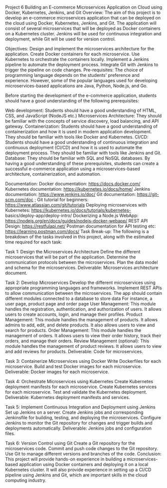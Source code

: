 Project 6
Building an E-commerce Microservices Application on Cloud using Docker, Kubernetes, Jenkins, and Git
Overview:
The aim of this project is to develop an e-commerce microservices application that can be deployed on the cloud using Docker, Kubernetes, Jenkins, and Git. The application will consist of several microservices that will be deployed as Docker containers on a Kubernetes cluster. Jenkins will be used for continuous integration and deployment, while Git will be used for version control.

Objectives:
Design and implement the microservices architecture for the application.
Create Docker containers for each microservice.
Use Kubernetes to orchestrate the containers locally.
Implement a Jenkins pipeline to automate the deployment process.
Integrate Git with Jenkins to trigger the pipeline on code changes.
Pre-requisites:
The choice of programming language depends on the students' preference and experience. However, some of the popular languages used for developing microservices-based applications are Java, Python, Node.js, and Go.

Before starting the development of the e-commerce application, students should have a good understanding of the following prerequisites:

Web development: Students should have a good understanding of HTML, CSS, and JavaScript (NodeJS etc.)
Microservices Architecture: They should be familiar with the concepts of service discovery, load balancing, and API gateway.
Containerization: Students should have a good understanding of containerization and how it is used in modern application development. They should be familiar with tools like Docker and Kubernetes.
CI/CD: Students should have a good understanding of continuous integration and continuous deployment (CI/CD) and how it is used to automate the deployment process. They should be familiar with tools like Jenkins and Git.
Database: They should be familiar with SQL and NoSQL databases.
By having a good understanding of these prerequisites, students can create a successful e-commerce application using a microservices-based architecture, containerization, and automation.

Documentation:
Docker documentation: https://docs.docker.com/
Kubernetes documentation: https://kubernetes.io/docs/home/
Jenkins documentation: https://www.jenkins.io/doc/
Git documentation: https://git-scm.com/doc ; Git tutorial for beginners: https://www.atlassian.com/git/tutorials
Deploying microservices with Kubernetes: https://kubernetes.io/docs/tutorials/kubernetes- basics/deploy-app/deploy-intro/
Dockerizing a Node.js WebApp: https://nodejs.org/en/docs/guides/nodejs-docker-webapp/
REST API Design: https://restfulapi.net/
Postman documentation for API testing etc: https://learning.postman.com/docs/
Task Break-up:
The following is a breakdown of the tasks involved in this project, along with the estimated time required for each task:

Task 1: Design the Microservices Architecture
Define the different microservices that will be part of the application.
Determine the communication protocols between the microservices.
Plan the data model and schema for the microservices.
Deliverable: Microservices architecture document.

Task 2: Develop Microservices
Develop the different microservices using appropriate programming languages and frameworks.
Implement REST APIs to allow communication between the microservices.
The app should contain different modules connected to a database to store data
For instance, a user page, product page and order page
User Management: This module handles the registration, authentication, and authorization of users. It allows users to create accounts, login, and manage their profiles.
Product Management: This module handles the management of products. It allows admins to add, edit, and delete products. It also allows users to view and search for products.
Order Management: This module handles the management of orders. It allows users to view their order history, track their orders, and manage their orders.
Review Management (optional): This module handles the management of product reviews. It allows users to view and add reviews for products.
Deliverable: Code for microservices.

Task 3: Containerize Microservices using Docker
Write Dockerfiles for each microservice.
Build and test Docker images for each microservice.
Deliverable: Docker images for each microservice.

Task 4: Orchestrate Microservices using Kubernetes
Create Kubernetes deployment manifests for each microservice.
Create Kubernetes services for each microservice.
Test and validate the Kubernetes deployment.
Deliverable: Kubernetes deployment manifests and services.

Task 5: Implement Continuous Integration and Deployment using Jenkins
Set up Jenkins on a server.
Create Jenkins jobs and corresponding Jenkinsfile for building, testing, and deploying the microservices.
Configure Jenkins to monitor the Git repository for changes and trigger builds and deployments automatically.
Deliverable: Jenkins jobs and configuration files.

Task 6: Version Control using Git
Create a Git repository for the microservices code.
Commit and push code changes to the Git repository.
Use Git to manage different versions and branches of the code.
Conclusion:
This project will provide hands-on experience in building a microservices-based application using Docker containers and deploying it on a local Kubernetes cluster. It will also provide experience in setting up a CI/CD pipeline using Jenkins and Git, which are important skills in the cloud computing industry.
